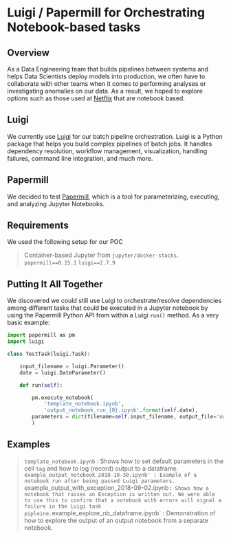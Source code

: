 # Luigi / Papermill for Orchestrating Notebook-based tasks

## Overview
As a Data Engineering team that builds pipelines between systems and helps Data Scientists deploy models into production, we often have to 
collaborate with other teams when it comes to performing analyses or investigating anomalies on our data. As a result,
we hoped to explore options such as those used at [Netflix](https://medium.com/netflix-techblog/notebook-innovation-591ee3221233)
that are notebook based.

## Luigi
We currently use [Luigi](https://luigi.readthedocs.io/en/stable/) for our batch pipeline orchestration. Luigi is a Python  package that helps you build complex pipelines of batch jobs. It handles dependency resolution, workflow management, visualization, handling failures, command line integration, and much more.

## Papermill
We decided to test [Papermill](https://github.com/nteract/papermill), which is a tool for parameterizing, executing, and analyzing Jupyter Notebooks.

## Requirements
We used the following setup for our POC
> Container-based Jupyter from `jupyter/docker-stacks`.
> `papermill==0.15.1`
> `luigi==2.7.9`

## Putting It All Together
We discovered we could still use Luigi to orchestrate/resolve dependencies among different tasks that could be executed in a Jupyter notebook
by using the Papermill Python API from within a Luigi `run()` method. As a very basic example:

```python
import papermill as pm 
import luigi

class TestTask(luigi.Task):

	input_filename = luigi.Parameter()
	date = luigi.DateParameter()

	def run(self):

		pm.execute_notebook(
   			'template_notebook.ipynb',
   			'output_notebook_run_{0}.ipynb'.format(self.date),
   		parameters = dict(filename=self.input_filename, output_file='output_{0}.txt'.format(self.date))
		)
```

## Examples

> `template_notebook.ipynb` : Shows how to set default parameters in the cell `tag` and how to log (record) output to a dataframe.
> `example_output_notebook_2018-10-30.ipynb' : Example of a notebook run after being passed Luigi parameters.
> `example_output_with_exception_2018-09-02.ipynb` : Shows how a notebook that raises an Exception is written out. We were able to use this to confirm that a notebook with errors will signal a failure in the Luigi task pipleine.
> `example_explore_nb_dataframe.ipynb` : Demonstration of how to explore the output of an output notebook from a separate notebook.


